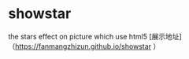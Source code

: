 # showstar
the stars effect on picture which use html5
 [展示地址]（https://fanmangzhizun.github.io/showstar ）
